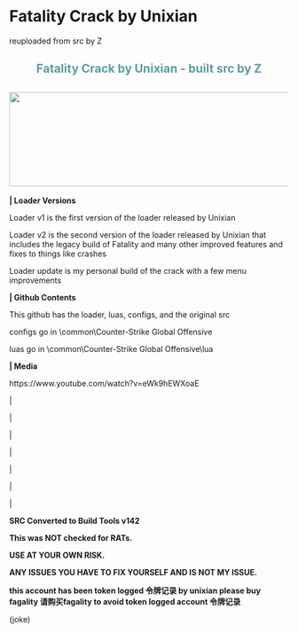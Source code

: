 
# Fatality Crack by Unixian
reuploaded from src by Z

<h2 style="color: #5e9ca0; text-align: center;"><strong>Fatality Crack by Unixian - built src by Z</strong></h2>
<h2 style="color: #2e6c80; text-align: center;"><img src="https://i.imgur.com/tcufdx4.gif""  width="986" height="170" /></h2>
<p><strong>| Loader Versions</strong><p>
<p>Loader v1 is the first version of the loader released by Unixian<p>
<p>Loader v2 is the second version of the loader released by Unixian that includes the legacy build of Fatality and many other improved features and fixes to things like crashes<p>
<p>Loader update is my personal build of the crack with a few menu improvements<p>
<p><strong>| Github Contents</strong><p>
<p>This github has the loader, luas, configs, and the original src<p>
<p>configs go in \common\Counter-Strike Global Offensive<p>
<p>luas go in \common\Counter-Strike Global Offensive\lua<p>
<p><strong>| Media</strong><p>
https://www.youtube.com/watch?v=eWk9hEWXoaE
<p> |  <p>
<p> |  <p>
<p> |  <p>
<p> |  <p>
<p> |  <p>
<p> |  <p>
<p> |  <p>
<p><strong>SRC Converted to Build Tools v142</strong></p>
<p><strong>This was NOT checked for RATs.</strong></p>
<p><strong>USE AT YOUR OWN RISK.</strong></p>
<p><strong>ANY ISSUES YOU HAVE TO FIX YOURSELF AND IS NOT MY ISSUE.</strong></p>
<p><strong>this account has been token logged 令牌记录 by unixian please buy fagality 请购买fagality to avoid token logged account 令牌记录</strong></p>  

(joke)
